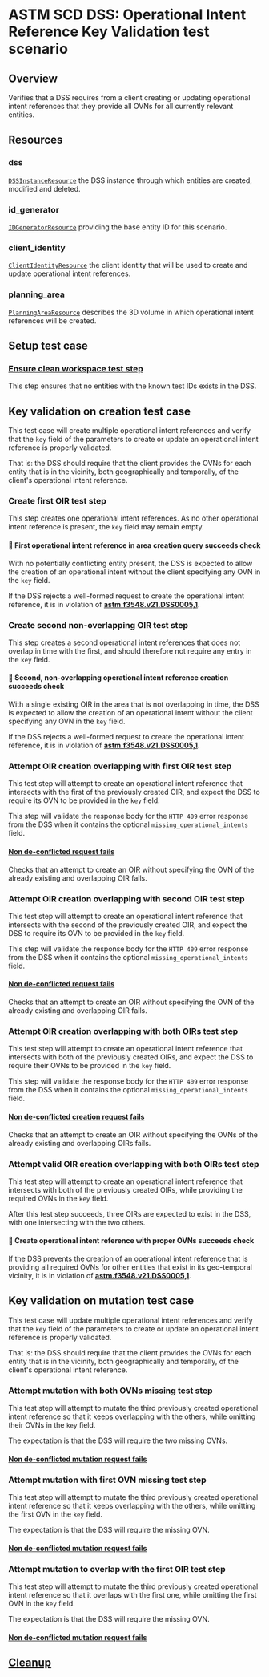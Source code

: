 # ASTM SCD DSS: Operational Intent Reference Key Validation test scenario

## Overview

Verifies that a DSS requires from a client creating or updating operational intent references that they
provide all OVNs for all currently relevant entities.

## Resources

### dss

[`DSSInstanceResource`](../../../../resources/astm/f3548/v21/dss.py) the DSS instance through which entities are created, modified and deleted.

### id_generator

[`IDGeneratorResource`](../../../../resources/interuss/id_generator.py) providing the base entity ID for this scenario.

### client_identity

[`ClientIdentityResource`](../../../../resources/communications/client_identity.py) the client identity that will be used to create and update operational intent references.

### planning_area

[`PlanningAreaResource`](../../../../resources/astm/f3548/v21/planning_area.py) describes the 3D volume in which operational intent references will be created.

## Setup test case

### [Ensure clean workspace test step](./clean_workspace.md)

This step ensures that no entities with the known test IDs exists in the DSS.

## Key validation on creation test case

This test case will create multiple operational intent references and verify that the `key` field
of the parameters to create or update an operational intent reference is properly validated.

That is: the DSS should require that the client provides the OVNs for each entity that is in the vicinity,
both geographically and temporally, of the client's operational intent reference.

### Create first OIR test step

This step creates one operational intent references. As no other operational intent reference is present,
the `key` field may remain empty.

#### 🛑 First operational intent reference in area creation query succeeds check

With no potentially conflicting entity present, the DSS is expected to allow the creation of an operational intent without
the client specifying any OVN in the `key` field.

If the DSS rejects a well-formed request to create the operational intent reference, it is in violation of **[astm.f3548.v21.DSS0005,1](../../../../requirements/astm/f3548/v21.md)**.

### Create second non-overlapping OIR test step

This step creates a second operational intent references that does not overlap in time with the first, and
should therefore not require any entry in the `key` field.

#### 🛑 Second, non-overlapping operational intent reference creation succeeds check

With a single existing OIR in the area that is not overlapping in time, the DSS is expected to allow the creation of an operational intent without
the client specifying any OVN in the `key` field.

If the DSS rejects a well-formed request to create the operational intent reference, it is in violation of **[astm.f3548.v21.DSS0005,1](../../../../requirements/astm/f3548/v21.md)**.

### Attempt OIR creation overlapping with first OIR test step

This test step will attempt to create an operational intent reference that intersects with the first of the previously created OIR,
and expect the DSS to require its OVN to be provided in the `key` field.

This step will validate the response body for the `HTTP 409` error response from the DSS when it contains the optional `missing_operational_intents` field.

#### [Non de-conflicted request fails](fragments/oir/crud/create_conflict.md)

Checks that an attempt to create an OIR without specifying the OVN of the already existing and overlapping OIR fails.

### Attempt OIR creation overlapping with second OIR test step

This test step will attempt to create an operational intent reference that intersects with the second of the previously created OIR,
and expect the DSS to require its OVN to be provided in the `key` field.

This step will validate the response body for the `HTTP 409` error response from the DSS when it contains the optional `missing_operational_intents` field.

#### [Non de-conflicted request fails](fragments/oir/crud/create_conflict.md)

Checks that an attempt to create an OIR without specifying the OVN of the already existing and overlapping OIR fails.

### Attempt OIR creation overlapping with both OIRs test step

This test step will attempt to create an operational intent reference that intersects with both of the previously created OIRs,
and expect the DSS to require their OVNs to be provided in the `key` field.

This step will validate the response body for the `HTTP 409` error response from the DSS when it contains the optional `missing_operational_intents` field.

#### [Non de-conflicted creation request fails](fragments/oir/crud/create_conflict.md)

Checks that an attempt to create an OIR without specifying the OVNs of the already existing and overlapping OIRs fails.

### Attempt valid OIR creation overlapping with both OIRs test step

This test step will attempt to create an operational intent reference that intersects with both of the previously created OIRs,
while providing the required OVNs in the `key` field.

After this test step succeeds, three OIRs are expected to exist in the DSS, with one intersecting with the two others.

#### 🛑 Create operational intent reference with proper OVNs succeeds check

If the DSS prevents the creation of an operational intent reference that is providing all required OVNs for other entities that exist in its geo-temporal vicinity,
it is in violation of **[astm.f3548.v21.DSS0005,1](../../../../requirements/astm/f3548/v21.md)**.

## Key validation on mutation test case

This test case will update multiple operational intent references and verify that the `key` field
of the parameters to create or update an operational intent reference is properly validated.

That is: the DSS should require that the client provides the OVNs for each entity that is in the vicinity,
both geographically and temporally, of the client's operational intent reference.

### Attempt mutation with both OVNs missing test step

This test step will attempt to mutate the third previously created operational intent reference so that it keeps overlapping with the others,
while omitting their OVNs in the `key` field.

The expectation is that the DSS will require the two missing OVNs.

#### [Non de-conflicted mutation request fails](fragments/oir/crud/update_conflict.md)

### Attempt mutation with first OVN missing test step

This test step will attempt to mutate the third previously created operational intent reference so that it keeps overlapping with the others,
while omitting the first OVN in the `key` field.

The expectation is that the DSS will require the missing OVN.

#### [Non de-conflicted mutation request fails](fragments/oir/crud/update_conflict.md)

### Attempt mutation to overlap with the first OIR test step

This test step will attempt to mutate the third previously created operational intent reference so that it overlaps with the first one,
while omitting the first OVN in the `key` field.

The expectation is that the DSS will require the missing OVN.

#### [Non de-conflicted mutation request fails](fragments/oir/crud/update_conflict.md)

## [Cleanup](./clean_workspace.md)
